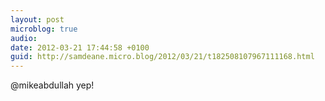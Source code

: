 ```yaml
---
layout: post
microblog: true
audio: 
date: 2012-03-21 17:44:58 +0100
guid: http://samdeane.micro.blog/2012/03/21/t182508107967111168.html
---
```

@mikeabdullah yep!
